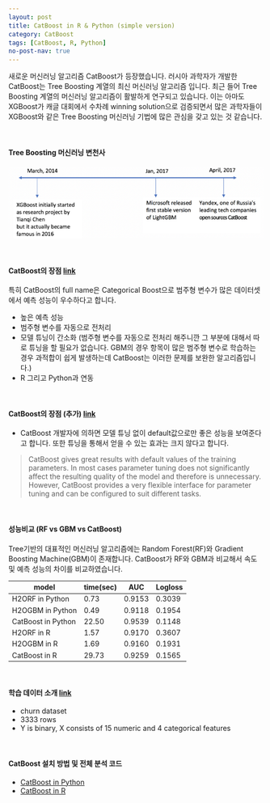 ```yaml
---
layout: post
title: CatBoost in R & Python (simple version)
category: CatBoost 
tags: [CatBoost, R, Python]
no-post-nav: true
---
```


새로운 머신러닝 알고리즘 CatBoost가 등장했습니다. 러시아 과학자가 개발한 CatBoost는 Tree Boosting 계열의 최신 머신러닝 알고리즘 입니다. 최근 들어 Tree Boosting 계열의 머신러닝 알고리즘이 활발하게 연구되고 있습니다. 이는 아마도 XGBoost가 캐글 대회에서 수차례 winning solution으로 검증되면서 많은 과학자들이 XGBoost와 같은 Tree Boosting 머신러닝 기법에 많은 관심을 갖고 있는 것 같습니다.  

<br>

#### Tree Boosting 머신러닝 변천사 

![02](https://raw.githubusercontent.com/2econsulting/2econsulting.github.io/master/_img/catboostlightgbmxgb.png)

<br>

#### CatBoost의 장점 [link](https://www.analyticsvidhya.com/blog/2017/08/catboost-automated-categorical-data/)
특히 CatBoost의 full name은 Categorical Boost으로 범주형 변수가 많은 데이터셋에서 예측 성능이 우수하다고 합니다. 
* 높은 예측 성능 
* 범주형 변수를 자동으로 전처리
* 모델 튜닝이 간소화 (범주형 변수를 자동으로 전처리 해주니깐 그 부분에 대해서 따로 튜닝을 할 필요가 없습니다. GBM의 경우 항목이 많은 범주형 변수로 학습하는 경우 과적합이 쉽게 발생하는데 CatBoost는 이러한 문제를 보완한 알고리즘입니다.)
* R 그리고 Python과 연동  

<br>

#### CatBoost의 장점 (추가) [link](https://tech.yandex.com/catboost/doc/dg/concepts/parameter-tuning-docpage/#trees-number)
* CatBoost 개발자에 의하면 모델 튜닝 없이 default값으로만 좋은 성능을 보여준다고 합니다. 또한 튜닝을 통해서 얻을 수 있는 효과는 크지 않다고 합니다. 

> CatBoost gives great results with default values of the training parameters. In most cases parameter tuning does not significantly affect the resulting quality of the model and therefore is unnecessary. However, CatBoost provides a very flexible interface for parameter tuning and can be configured to suit different tasks.

<br>

#### 성능비교 (RF vs GBM vs CatBoost)
Tree기반의 대표적인 머신러닝 알고리즘에는 Random Forest(RF)와 Gradient Boosting Machine(GBM)이 존재합니다. 
CatBoost가 RF와 GBM과 비교해서 속도 및 예측 성능의 차이를 비교하였습니다. 

|  model | time(sec) | AUC | Logloss |
| ------------ | ------------ | ------------ | ------------ |
| H2ORF in Python | 0.73 | 0.9153 | 0.3039 |
| H2OGBM in Python | 0.49 | 0.9118 | 0.1954 |
| CatBoost in Python | 22.50 | 0.9539 | 0.1148 |
| H2ORF in R | 1.57 | 0.9170 | 0.3607 |
| H2OGBM in R | 1.69 | 0.9160 | 0.1931 |
| CatBoost in R | 29.73 | 0.9259 | 0.1565 |

<br>

#### 학습 데이터 소개 [link](https://github.com/yhat/demo-churn-pred/blob/master/model/churn.csv)
* churn dataset 
* 3333 rows
* Y is binary, X consists of 15 numeric and 4 categorical features

<br>

#### CatBoost 설치 방법 및 전체 분석 코드 
* [CatBoost in Python](https://github.com/2econsulting/2econsulting.github.io/blob/master/_posts_w_code/CatBoostPy.py)
* [CatBoost in R](https://github.com/2econsulting/2econsulting.github.io/blob/master/_posts_w_code/CatBoostR.R)

<br>